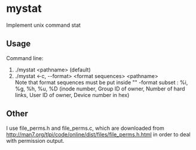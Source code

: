 # mystat
Implement unix command stat

## Usage
Command line: 
1. ./mystat \<pathname\> (default)
2. ./mystat \<-c, --format\> \<format sequences\> \<pathname\>  
Note that format sequences must be put inside ""
-format subset : %i, %g, %h, %u, %D 
				(inode number, Group ID of owner, Number of hard links, User ID of owner, Device number in hex)
## Other
I use file_perms.h and file_perms.c, which are downloaded from http://man7.org/tlpi/code/online/dist/files/file_perms.h.html in order to deal with permission output.

